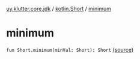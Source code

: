 [uy.klutter.core.jdk](../index.md) / [kotlin.Short](index.md) / [minimum](.)


# minimum
<code>fun Short.minimum(minVal: Short): Short</code> [(source)](https://github.com/kohesive/klutter/blob/master/core-jdk6/src/main/kotlin/uy/klutter/core/jdk/Numbers.kt#L21)<br/>

